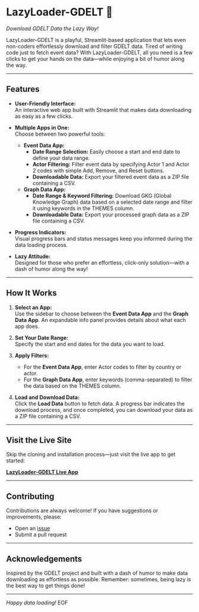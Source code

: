 # LazyLoader-GDELT 🦥  
*Download GDELT Data the Lazy Way!*

LazyLoader-GDELT is a playful, Streamlit-based application that lets even non-coders effortlessly download and filter GDELT data. Tired of writing code just to fetch event data? With LazyLoader-GDELT, all you need is a few clicks to get your hands on the data—while enjoying a bit of humor along the way.

---

## Features

- **User-Friendly Interface:**  
  An interactive web app built with Streamlit that makes data downloading as easy as a few clicks.

- **Multiple Apps in One:**  
  Choose between two powerful tools:
  - **Event Data App:**  
    - **Date Range Selection:** Easily choose a start and end date to define your data range.  
    - **Actor Filtering:** Filter event data by specifying Actor 1 and Actor 2 codes with simple Add, Remove, and Reset buttons.  
    - **Downloadable Data:** Export your filtered event data as a ZIP file containing a CSV.
  - **Graph Data App:**  
    - **Date Range & Keyword Filtering:** Download GKG (Global Knowledge Graph) data based on a selected date range and filter it using keywords in the THEMES column.  
    - **Downloadable Data:** Export your processed graph data as a ZIP file containing a CSV.

- **Progress Indicators:**  
  Visual progress bars and status messages keep you informed during the data loading process.

- **Lazy Attitude:**  
  Designed for those who prefer an effortless, click-only solution—with a dash of humor along the way!

---

## How It Works

1. **Select an App:**  
   Use the sidebar to choose between the **Event Data App** and the **Graph Data App**. An expandable info panel provides details about what each app does.

2. **Set Your Date Range:**  
   Specify the start and end dates for the data you want to load.

3. **Apply Filters:**  
   - For the **Event Data App**, enter Actor codes to filter by country or actor.  
   - For the **Graph Data App**, enter keywords (comma-separated) to filter the data based on the THEMES column.

4. **Load and Download Data:**  
   Click the **Load Data** button to fetch data. A progress bar indicates the download process, and once completed, you can download your data as a ZIP file containing a CSV.

---

## Visit the Live Site

Skip the cloning and installation process—just visit the live app to get started:

[**LazyLoader-GDELT Live App**](https://lazyloader-gdelt.streamlit.app)

---

## Contributing

Contributions are always welcome! If you have suggestions or improvements, please:
- Open an [issue](https://github.com/CagataySavasli/LazyLoader-GDELT/issues)
- Submit a pull request

---

## Acknowledgements

Inspired by the GDELT project and built with a dash of humor to make data downloading as effortless as possible. Remember: sometimes, being lazy is the best way to get things done!

---

*Happy data loading!*
EOF
